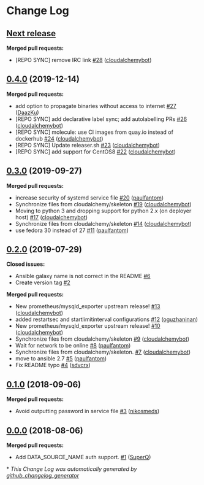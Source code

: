 # Change Log

## [**Next release**](https://galaxy.ansible.com/cloudalchemy/mysqld_exporter)

**Merged pull requests:**

- \[REPO SYNC\] remove IRC link [\#28](https://github.com/cloudalchemy/ansible-mysqld_exporter/pull/28) ([cloudalchemybot](https://github.com/cloudalchemybot))

## [0.4.0](https://galaxy.ansible.com/cloudalchemy/mysqld_exporter) (2019-12-14)
**Merged pull requests:**

- add option to propagate binaries without access to internet [\#27](https://github.com/cloudalchemy/ansible-mysqld_exporter/pull/27) ([DaazKu](https://github.com/DaazKu))
- \[REPO SYNC\] add declarative label sync; add autolabelling PRs [\#26](https://github.com/cloudalchemy/ansible-mysqld_exporter/pull/26) ([cloudalchemybot](https://github.com/cloudalchemybot))
- \[REPO SYNC\] molecule: use CI images from quay.io instead of dockerhub [\#24](https://github.com/cloudalchemy/ansible-mysqld_exporter/pull/24) ([cloudalchemybot](https://github.com/cloudalchemybot))
- \[REPO SYNC\] Update releaser.sh [\#23](https://github.com/cloudalchemy/ansible-mysqld_exporter/pull/23) ([cloudalchemybot](https://github.com/cloudalchemybot))
- \[REPO SYNC\] add support for CentOS8 [\#22](https://github.com/cloudalchemy/ansible-mysqld_exporter/pull/22) ([cloudalchemybot](https://github.com/cloudalchemybot))

## [0.3.0](https://galaxy.ansible.com/cloudalchemy/mysqld_exporter) (2019-09-27)
**Merged pull requests:**

- increase security of systemd service file [\#20](https://github.com/cloudalchemy/ansible-mysqld_exporter/pull/20) ([paulfantom](https://github.com/paulfantom))
- Synchronize files from cloudalchemy/skeleton [\#19](https://github.com/cloudalchemy/ansible-mysqld_exporter/pull/19) ([cloudalchemybot](https://github.com/cloudalchemybot))
- Moving to python 3 and dropping support for python 2.x \(on deployer host\) [\#17](https://github.com/cloudalchemy/ansible-mysqld_exporter/pull/17) ([cloudalchemybot](https://github.com/cloudalchemybot))
- Synchronize files from cloudalchemy/skeleton [\#14](https://github.com/cloudalchemy/ansible-mysqld_exporter/pull/14) ([cloudalchemybot](https://github.com/cloudalchemybot))
- use fedora 30 instead of 27 [\#11](https://github.com/cloudalchemy/ansible-mysqld_exporter/pull/11) ([paulfantom](https://github.com/paulfantom))

## [0.2.0](https://galaxy.ansible.com/cloudalchemy/mysqld_exporter) (2019-07-29)
**Closed issues:**

- Ansible galaxy name is not correct in the README [\#6](https://github.com/cloudalchemy/ansible-mysqld_exporter/issues/6)
- Create version tag [\#2](https://github.com/cloudalchemy/ansible-mysqld_exporter/issues/2)

**Merged pull requests:**

- New prometheus/mysqld\_exporter upstream release! [\#13](https://github.com/cloudalchemy/ansible-mysqld_exporter/pull/13) ([cloudalchemybot](https://github.com/cloudalchemybot))
- added restartsec and startlimitinterval configurations [\#12](https://github.com/cloudalchemy/ansible-mysqld_exporter/pull/12) ([oguzhaninan](https://github.com/oguzhaninan))
- New prometheus/mysqld\_exporter upstream release! [\#10](https://github.com/cloudalchemy/ansible-mysqld_exporter/pull/10) ([cloudalchemybot](https://github.com/cloudalchemybot))
- Synchronize files from cloudalchemy/skeleton [\#9](https://github.com/cloudalchemy/ansible-mysqld_exporter/pull/9) ([cloudalchemybot](https://github.com/cloudalchemybot))
- Wait for network to be online [\#8](https://github.com/cloudalchemy/ansible-mysqld_exporter/pull/8) ([paulfantom](https://github.com/paulfantom))
- Synchronize files from cloudalchemy/skeleton. [\#7](https://github.com/cloudalchemy/ansible-mysqld_exporter/pull/7) ([cloudalchemybot](https://github.com/cloudalchemybot))
- move to ansible 2.7 [\#5](https://github.com/cloudalchemy/ansible-mysqld_exporter/pull/5) ([paulfantom](https://github.com/paulfantom))
- Fix README typo [\#4](https://github.com/cloudalchemy/ansible-mysqld_exporter/pull/4) ([sdvcrx](https://github.com/sdvcrx))

## [0.1.0](https://galaxy.ansible.com/cloudalchemy/mysqld_exporter) (2018-09-06)
**Merged pull requests:**

- Avoid outputting password in service file [\#3](https://github.com/cloudalchemy/ansible-mysqld_exporter/pull/3) ([nikosmeds](https://github.com/nikosmeds))

## [0.0.0](https://galaxy.ansible.com/cloudalchemy/mysqld_exporter) (2018-08-06)
**Merged pull requests:**

- Add DATA\_SOURCE\_NAME auth support. [\#1](https://github.com/cloudalchemy/ansible-mysqld_exporter/pull/1) ([SuperQ](https://github.com/SuperQ))



\* *This Change Log was automatically generated by [github_changelog_generator](https://github.com/skywinder/Github-Changelog-Generator)*
